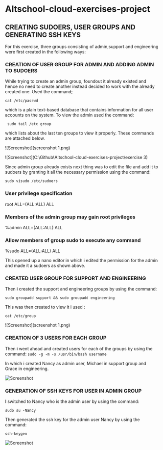 # Altschool-cloud-exercises-project    
## CREATING SUDOERS, USER GROUPS AND GENERATING SSH KEYS<br>
 For this exercise, three groups consisting of admin,support and engineering were first created in the following ways:

### CREATION OF USER GROUP FOR ADMIN AND ADDING ADMIN TO SUDOERS
While trying to create an admin group, foundout it already existed and hence no need to create another instead decided to work with the already created one. Used the command;

 `cat /etc/passwd`

  which is a plain text-based database that contains information for all user accounts on the system. To view the admin used the command:

  ` sudo tail /etc group`
  
   which lists about the last ten groups to view it properly. These commands are attached below. 

![Screenshot](screenshot 1.png)

![Screenshot](C:\Github\Altschool-cloud-exercises-project\exercise 3)

Since admin group already exists next thing was to edit the file and add it to sudoers by granting it all the necessary permission using the command:

`sudo visudo /etc/sudoers`

### User privilege specification
root    ALL=(ALL:ALL) ALL

### Members of the admin group may gain root privileges
%admin ALL=(ALL:ALL) ALL

### Allow members of group sudo to execute any command
%sudo   ALL=(ALL:ALL) ALL


This opened up a nano editor in which i edited the permission for the admin and made it a sudoers as shown above.


### CREATED USER GROUP FOR SUPPORT AND ENGINEERING 
Then i created the support and engineering groups by using the command:

`sudo groupadd support && sudo groupadd engineering`

This was then created to view it i used :

`cat /etc/group`

![Screenshot](screenshot 1.png)

### CREATION OF 3 USERS FOR EACH GROUP

Then i went ahead and created users for each of the groups by using the command:
`sudo -g -m -s /usr/bin/bash username`

In which i created Nancy as admin user, Michael in support group and Grace in engineering.

![Screenshot](C:\Users\hp\OneDrive\Pictures)

 ### GENERATION OF SSH KEYS FOR USER IN ADMIN GROUP
 I switched to Nancy who is the admin user by using the command:

 `sudo su -Nancy`

Then generated the ssh key for the admin user Nancy by using the command:

`ssh-keygen`

![Screenshot](C:\Users\hp\OneDrive\Pictures)






